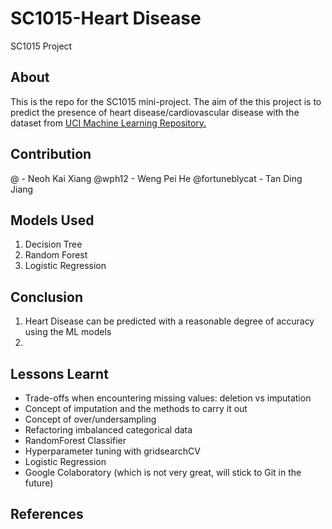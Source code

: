 # SC1015-Heart Disease
SC1015 Project

## About
This is the repo for the SC1015 mini-project. The aim of the this project is to predict the presence of heart disease/cardiovascular disease with the dataset from [UCI Machine Learning Repository.](https://archive.ics.uci.edu/ml/datasets/Heart+Disease "UCI ML")

## Contribution
@ - Neoh Kai Xiang
@wph12 - Weng Pei He
@fortuneblycat - Tan Ding Jiang

## Models Used
1. Decision Tree
2. Random Forest
3. Logistic Regression

## Conclusion
1. Heart Disease can be predicted with a reasonable degree of accuracy using the ML models
2. 

## Lessons Learnt
* Trade-offs when encountering missing values: deletion vs imputation
* Concept of imputation and the methods to carry it out
* Concept of over/undersampling
* Refactoring imbalanced categorical data 
* RandomForest Classifier
* Hyperparameter tuning with gridsearchCV
* Logistic Regression
* Google Colaboratory (which is not very great, will stick to Git in the future)

## References

